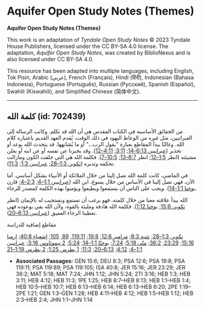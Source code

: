 # Aquifer Open Study Notes (Themes)

**Aquifer Open Study Notes (Themes)**

This work is an adaptation of *Tyndale Open Study Notes* © 2023 Tyndale House Publishers, licensed under the CC BY\-SA 4\.0 license. The adaptation, *Aquifer Open Study Notes*, was created by BiblioNexus and is also licensed under CC BY\-SA 4\.0\.

This resource has been adapted into multiple languages, including English, Tok Pisin, Arabic (عربي), French (Français), Hindi (हिंदी), Indonesian (Bahasa Indonesia), Portuguese (Português), Russian (Русский), Spanish (Español), Swahili (Kiswahili), and Simplified Chinese (简体中文).



--------------------------------

## كلمة الله (id: 702439)

من الحقائق الأساسية في الكتاب المقدس هي أن الله قد تكلم. وكاتب الرسالة إلى العبرانيين، مثل غيره من الوعاظ اليهود في ذلك الوقت، يُقدم العهد القديم باعتباره كلام الله. وغالبًا يبدأ المقاطع بعبارة "يقول الرب..." أو ما يُشابهها. قد يتحدث الله بوعد أو تحذير ([عبرانيين 6:13–14](https://ref.ly/Heb6:13-Heb6:14); [3:11](https://ref.ly/Heb3:11); [4:11–12](https://ref.ly/Heb4:11-Heb4:12)). وقد يخبرنا عن نفسه أو عن ابنه أو يعلن مشيئته (انظر [1:5–12](https://ref.ly/Heb1:5-Heb1:12); انظر [8:7–13](https://ref.ly/Heb8:7-Heb8:13); [10:5–7](https://ref.ly/Heb10:5-Heb10:7)). فكلمة الله هي التي خلقت الكون ومازالت تحكمه وتديره ([تكوين 1:3–28](https://ref.ly/Gen1:3-Gen1:28); [عبرانيين 1:3](https://ref.ly/Heb1:3); [11:3](https://ref.ly/Heb11:3)).

في الماضي، كانت كلمة الله تصل إلينا من خلال الملائكة أو الأنبياء بشكل أساسي. أما الأن، فهي تصل إلينا في الأساس من خلال يسوع، ابن الله ([عبرانيين 1:1–4](https://ref.ly/Heb1:1-Heb1:4); [2:3–4](https://ref.ly/Heb2:3-Heb2:4); قارن [يوحنا 1:1–14](https://ref.ly/John1:1-John1:14)). ويجب على الناس أن يستمعوا ويطيعوا ويؤمنوا بهذه الكلمة كمصدر للرجاء.

الله يبدأ علاقته معنا من خلال كلمته. فهو يرغب أن نستمع ونستجيب له بالإيمان (انظر [تكوين 15:6](https://ref.ly/Gen15:6); [يوحنا 1:12](https://ref.ly/John1:12)). فكلمة الله هادفة ومليئة بالقوة، ولأن الله يفي بوعوده فهي تعطينا الرجاء العميق ([عبرانيين 6:13–20](https://ref.ly/Heb6:13-Heb6:20)).

مقاطع إضافية للدراسة

[تكوين 1:3–28](https://ref.ly/Gen1:3-Gen1:28); [تثنية 8:3](https://ref.ly/Deut8:3); [مزامير 12:6](https://ref.ly/Ps12:6); [19:8](https://ref.ly/Ps19:8); [119:11](https://ref.ly/Ps119:11), [89](https://ref.ly/Ps119:89), [105](https://ref.ly/Ps119:105); [إشعياء 40:8](https://ref.ly/Isa40:8); [إرميا 15:16](https://ref.ly/Jer15:16); [23:29](https://ref.ly/Jer23:29); [36:2](https://ref.ly/Jer36:2); [متّى 5:18](https://ref.ly/Matt5:18); [7:24](https://ref.ly/Matt7:24); [يوحنّا 1:1–14](https://ref.ly/John1:1-John1:14); [5:24](https://ref.ly/John5:24); [2 تيموثاوس 3:16](https://ref.ly/2Tim3:16); [عبرانيين 1:1–4](https://ref.ly/Heb1:1-Heb1:4); [4:12](https://ref.ly/Heb4:12); [6:13–20](https://ref.ly/Heb6:13-Heb6:20); [11:3](https://ref.ly/Heb11:3); [1 بطرس 1:25](https://ref.ly/1Pet1:25); [2 بطرس 1:19–21](https://ref.ly/2Pet1:19-2Pet1:21)

* **Associated Passages:** GEN 15:6; DEU 8:3; PSA 12:6; PSA 19:8; PSA 119:11; PSA 119:89; PSA 119:105; ISA 40:8; JER 15:16; JER 23:29; JER 36:2; MAT 5:18; MAT 7:24; JHN 1:12; JHN 5:24; 2TI 3:16; HEB 1:3; HEB 3:11; HEB 4:12; HEB 11:3; 1PE 1:25; HEB 8:7–HEB 8:13; HEB 1:1–HEB 1:4; HEB 10:5–HEB 10:7; HEB 6:13–HEB 6:14; HEB 6:13–HEB 6:20; 2PE 1:19–2PE 1:21; GEN 1:3–GEN 1:28; HEB 4:11–HEB 4:12; HEB 1:5–HEB 1:12; HEB 2:3–HEB 2:4; JHN 1:1–JHN 1:14

